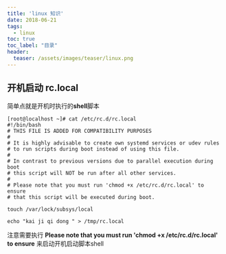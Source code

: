 ```yaml
---
title: 'linux 知识'
date: 2018-06-21
tags:
  - linux
toc: true
toc_label: "目录"
header:
  teaser: /assets/images/teaser/linux.png
---
```


## 开机启动 rc.local

简单点就是开机时执行的**shell**脚本

```text
[root@localhost ~]# cat /etc/rc.d/rc.local 
#!/bin/bash
# THIS FILE IS ADDED FOR COMPATIBILITY PURPOSES
#
# It is highly advisable to create own systemd services or udev rules
# to run scripts during boot instead of using this file.
#
# In contrast to previous versions due to parallel execution during boot
# this script will NOT be run after all other services.
#
# Please note that you must run 'chmod +x /etc/rc.d/rc.local' to ensure
# that this script will be executed during boot.

touch /var/lock/subsys/local

echo "kai ji qi dong " > /tmp/rc.local
```

注意需要执行 **Please note that you must run 'chmod +x /etc/rc.d/rc.local' to ensure** 来启动开机启动脚本shell
